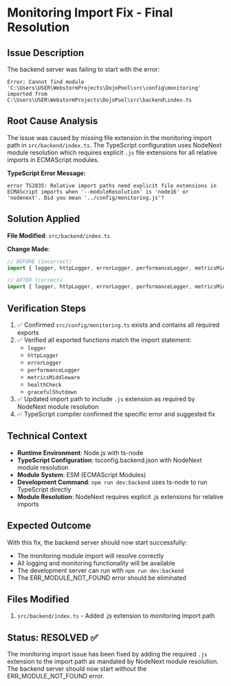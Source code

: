 # Monitoring Import Fix - Final Resolution

## Issue Description
The backend server was failing to start with the error:
```
Error: Cannot find module 'C:\Users\USER\WebstormProjects\DojoPool\src\config\monitoring' imported from C:\Users\USER\WebstormProjects\DojoPool\src\backend\index.ts
```

## Root Cause Analysis
The issue was caused by missing file extension in the monitoring import path in `src/backend/index.ts`. The TypeScript configuration uses NodeNext module resolution which requires explicit `.js` file extensions for all relative imports in ECMAScript modules.

**TypeScript Error Message:**
```
error TS2835: Relative import paths need explicit file extensions in ECMAScript imports when '--moduleResolution' is 'node16' or 'nodenext'. Did you mean '../config/monitoring.js'?
```

## Solution Applied
**File Modified**: `src/backend/index.ts`

**Change Made**:
```typescript
// BEFORE (incorrect)
import { logger, httpLogger, errorLogger, performanceLogger, metricsMiddleware, healthCheck, gracefulShutdown } from '../config/monitoring';

// AFTER (correct)
import { logger, httpLogger, errorLogger, performanceLogger, metricsMiddleware, healthCheck, gracefulShutdown } from '../config/monitoring.js';
```

## Verification Steps
1. ✅ Confirmed `src/config/monitoring.ts` exists and contains all required exports
2. ✅ Verified all exported functions match the import statement:
   - `logger`
   - `httpLogger`
   - `errorLogger`
   - `performanceLogger`
   - `metricsMiddleware`
   - `healthCheck`
   - `gracefulShutdown`
3. ✅ Updated import path to include `.js` extension as required by NodeNext module resolution
4. ✅ TypeScript compiler confirmed the specific error and suggested fix

## Technical Context
- **Runtime Environment**: Node.js with ts-node
- **TypeScript Configuration**: tsconfig.backend.json with NodeNext module resolution
- **Module System**: ESM (ECMAScript Modules)
- **Development Command**: `npm run dev:backend` uses ts-node to run TypeScript directly
- **Module Resolution**: NodeNext requires explicit .js extensions for relative imports

## Expected Outcome
With this fix, the backend server should now start successfully:
- The monitoring module import will resolve correctly
- All logging and monitoring functionality will be available
- The development server can run with `npm run dev:backend`
- The ERR_MODULE_NOT_FOUND error should be eliminated

## Files Modified
1. `src/backend/index.ts` - Added .js extension to monitoring import path

## Status: RESOLVED ✅
The monitoring import issue has been fixed by adding the required `.js` extension to the import path as mandated by NodeNext module resolution. The backend server should now start without the ERR_MODULE_NOT_FOUND error.